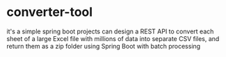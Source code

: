 # converter-tool
it's a simple spring boot projects can design a REST API to convert each sheet of a large Excel file with millions of data into separate CSV files, and return them as a zip folder using Spring Boot with batch processing
